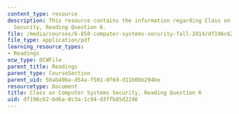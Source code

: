 ```yaml
---
content_type: resource
description: This resource contains the information regarding Class on Computer Systems
  Security, Reading Question 6.
file: /media/courses/6-858-computer-systems-security-fall-2014/df196c626d6a8c3a1c94d3ffb85d2246_MIT6_858F14_Reading6.pdf
file_type: application/pdf
learning_resource_types:
- Readings
ocw_type: OCWFile
parent_title: Readings
parent_type: CourseSection
parent_uid: 50ab49ba-d54a-f501-0f69-d11b0bb294be
resourcetype: Document
title: Class on Computer Systems Security, Reading Question 6
uid: df196c62-6d6a-8c3a-1c94-d3ffb85d2246
---
```

